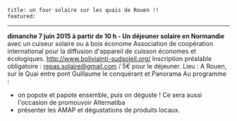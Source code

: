 	title: un four solaire sur les quais de Rouen !!
	featured:
---

  
**dimanche 7 juin 2015 à partir de 10 h - Un déjeuner solaire en Normandie** avec un cuiseur solaire ou à bois économe
Association de coopération international pour la diffusion d'appareil de cuisson économes et écologiques. http://www.boliviainti-sudsoleil.org/
Inscription préalable obligatoire : repas.solaire@gmail.com /  5€ pour le déjeuner.
Lieu : A Rouen, sur le Quai entre pont Guillaume le conquérant et Panorama
Au programme :
- on popote et papote ensemble, puis on déguste ! Ce sera aussi l'occasion de promouvoir Alternatiba 
- présenter les AMAP et dégustations de produits locaux.